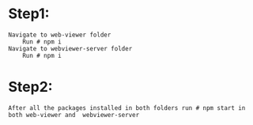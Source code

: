 # Step1:
    Navigate to web-viewer folder
        Run # npm i
    Navigate to webviewer-server folder
        Run # npm i  
# Step2:
    After all the packages installed in both folders run # npm start in both web-viewer and  webviewer-server